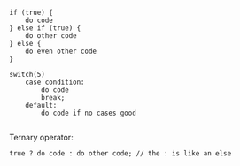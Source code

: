 
```
if (true) {
	do code
} else if (true) {
	do other code
} else {
	do even other code
}
```

```
switch(5)
	case condition:
		do code
		break;
	default:
		do code if no cases good
	
```

Ternary operator:

```
true ? do code : do other code; // the : is like an else
```